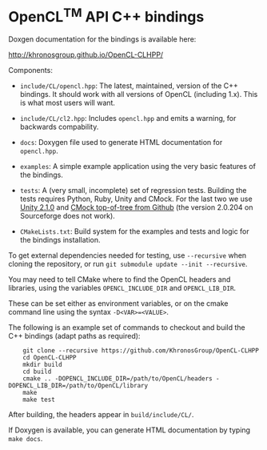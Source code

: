 # OpenCL<sup>TM</sup> API C++ bindings

Doxgen documentation for the bindings is available here:

  http://khronosgroup.github.io/OpenCL-CLHPP/

Components:

  * `include/CL/opencl.hpp`:
    The latest, maintained, version of the C++ bindings. It should work with all
    versions of OpenCL (including 1.x). This is what most users will want.

  * `include/CL/cl2.hpp`:
    Includes `opencl.hpp` and emits a warning, for backwards compability.

  * `docs`:
    Doxygen file used to generate HTML documentation for `opencl.hpp`.

  * `examples`:
    A simple example application using the very basic features of the bindings.

  * `tests`:
    A (very small, incomplete) set of regression tests. Building the tests
    requires Python, Ruby, Unity and CMock. For the last two we use
    [Unity 2.1.0](https://github.com/ThrowTheSwitch/Unity/releases/tag/v2.1.0)
    and [CMock top-of-tree from Github](https://github.com/ThrowTheSwitch/CMock)
    (the version 2.0.204 on Sourceforge does not work).

  * `CMakeLists.txt`:
    Build system for the examples and tests and logic for the bindings
    installation.

To get external dependencies needed for testing, use `--recursive` when cloning
the repository, or run `git submodule update --init --recursive`.

You may need to tell CMake where to find the OpenCL headers and libraries,
using the variables `OPENCL_INCLUDE_DIR` and `OPENCL_LIB_DIR`.

These can be set either as environment variables, or on the cmake command line
using the syntax `-D<VAR>=<VALUE>`.

The following is an example set of commands to checkout and build the C++
bindings (adapt paths as required):

```
    git clone --recursive https://github.com/KhronosGroup/OpenCL-CLHPP
    cd OpenCL-CLHPP
    mkdir build
    cd build
    cmake .. -DOPENCL_INCLUDE_DIR=/path/to/OpenCL/headers -DOPENCL_LIB_DIR=/path/to/OpenCL/library
    make
    make test
```

After building, the headers appear in `build/include/CL/`.

If Doxygen is available, you can generate HTML documentation by typing `make docs`.

